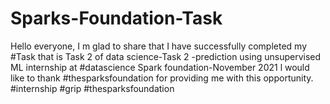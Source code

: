 # Sparks-Foundation-Task
Hello everyone, I m glad to share that I have successfully completed my #Task that is Task 2 of data science-Task 2 -prediction using unsupervised ML internship at #datascience Spark foundation-November 2021 l would like to thank #thesparksfoundation for providing me with this opportunity.  #internship #grip #thesparksfoundation
